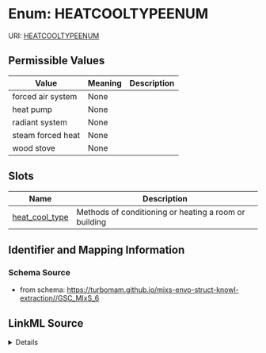 # Enum: HEATCOOLTYPEENUM



URI: [HEATCOOLTYPEENUM](HEATCOOLTYPEENUM)

## Permissible Values

| Value | Meaning | Description |
| --- | --- | --- |
| forced air system | None |  |
| heat pump | None |  |
| radiant system | None |  |
| steam forced heat | None |  |
| wood stove | None |  |




## Slots

| Name | Description |
| ---  | --- |
| [heat_cool_type](heat_cool_type.md) | Methods of conditioning or heating a room or building |






## Identifier and Mapping Information







### Schema Source


* from schema: https://turbomam.github.io/mixs-envo-struct-knowl-extraction//GSC_MIxS_6




## LinkML Source

<details>
```yaml
name: HEAT_COOL_TYPE_ENUM
from_schema: https://turbomam.github.io/mixs-envo-struct-knowl-extraction//GSC_MIxS_6
rank: 1000
permissible_values:
  forced air system:
    text: forced air system
  heat pump:
    text: heat pump
  radiant system:
    text: radiant system
  steam forced heat:
    text: steam forced heat
  wood stove:
    text: wood stove

```
</details>
